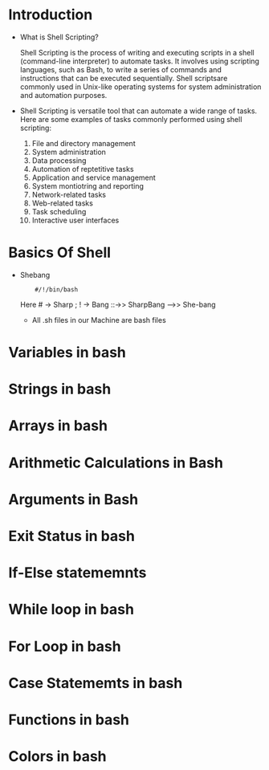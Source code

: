 # Introduction
  * What is Shell Scripting?

    Shell Scripting is the process of writing and executing scripts in a shell (command-line interpreter) to automate tasks.
    It involves using scripting languages, such as Bash, to write a series of commands and instructions that can be executed sequentially.
    Shell scriptsare commonly used in Unix-like operating systems for system administration and automation purposes.

  * Shell Scripting is versatile tool that can automate a wide range of tasks. Here are some examples of tasks commonly performed using shell scripting:

    1. File and directory management
    2. System administration
    3. Data processing
    4. Automation of reptetitive tasks
    5. Application and service management
    6. System montiotring and reporting
    7. Network-related tasks
    8. Web-related tasks
    9. Task scheduling
    10. Interactive user interfaces
  
# Basics Of Shell
  * Shebang

            #/!/bin/bash
    Here # -> Sharp ; ! -> Bang ::->> SharpBang -->> She-bang
    - All .sh files in our Machine are bash files

# Variables in bash
# Strings in bash
# Arrays in bash
# Arithmetic Calculations in Bash
# Arguments in Bash
# Exit Status in bash
# If-Else statememnts
# While loop in bash
# For Loop in bash
# Case Statememts in bash
# Functions in bash
# Colors in bash
